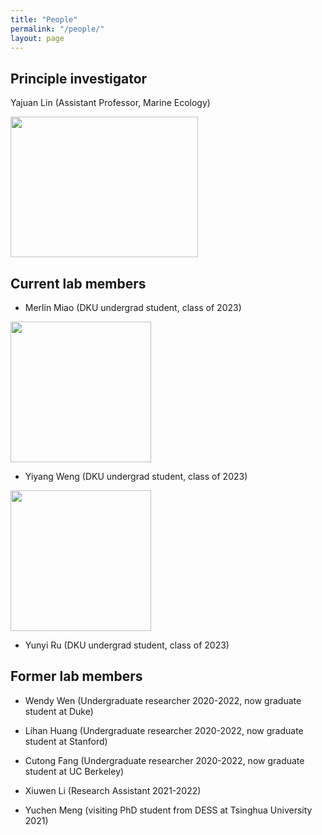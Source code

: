 ```yaml
---
title: "People"
permalink: "/people/"
layout: page
---
```


## Principle investigator
Yajuan Lin (Assistant Professor, Marine Ecology)

<img src="https://sites.duke.edu/yajuanlin/files/2019/10/CREDITS-MAEVA-BARDY-YAJUAN-LIN-BD-1.jpg" width="300" height="225"/>


## Current lab members

- Merlin Miao (DKU undergrad student, class of 2023)

<img src="https://sites.duke.edu/yajuanlin/files/2021/09/IMG_4980-scaled-e1631180639654.jpg" height="225"/> 

- Yiyang Weng (DKU undergrad student, class of 2023)

<img src="https://sites.duke.edu/yajuanlin/files/2022/05/IMG_1835-scaled-e1652176046680.jpg" height="225"/>  

- Yunyi Ru (DKU undergrad student, class of 2023) 


## Former lab members

- Wendy Wen (Undergraduate researcher 2020-2022, now graduate student at Duke)

- Lihan Huang (Undergraduate researcher 2020-2022, now graduate student at Stanford)

- Cutong Fang (Undergraduate researcher 2020-2022, now graduate student at UC Berkeley)

- Xiuwen Li (Research Assistant 2021-2022)

- Yuchen Meng (visiting PhD student from DESS at Tsinghua University 2021)
